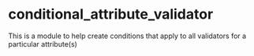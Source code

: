 conditional_attribute_validator
===============================

This is a module to help create conditions that apply to all validators for a particular attribute(s)